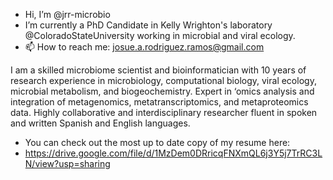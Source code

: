 - Hi, I’m @jrr-microbio
- I’m currently a PhD Candidate in Kelly Wrighton's laboratory @ColoradoStateUniversity working in microbial and viral ecology.
- 📫 How to reach me: josue.a.rodriguez.ramos@gmail.com

I am a skilled microbiome scientist and bioinformatician with 10 years of research experience in microbiology, computational biology, viral ecology, microbial metabolism, and biogeochemistry. Expert in ‘omics analysis and integration of metagenomics, metatranscriptomics, and metaproteomics data. Highly collaborative and interdisciplinary researcher fluent in spoken and written Spanish and English languages.

- You can check out the most up to date copy of my resume here: 
- https://drive.google.com/file/d/1MzDem0DRricqFNXmQL6j3Y5j7TrRC3LN/view?usp=sharing
<!---
jrr-microbio/jrr-microbio is a ✨ special ✨ repository because its `README.md` (this file) appears on your GitHub profile.
You can click the Preview link to take a look at your changes.
--->
